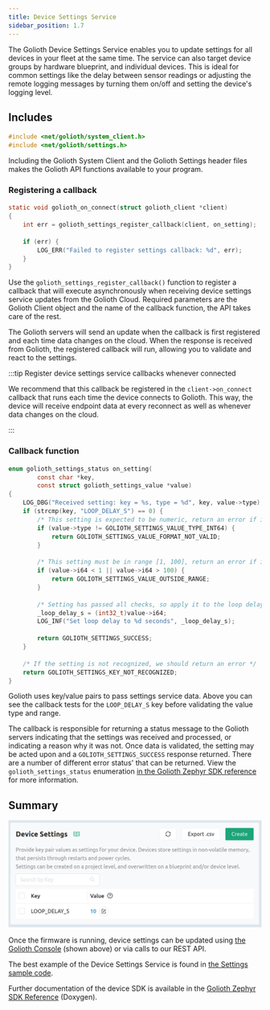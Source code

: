 ```yaml
---
title: Device Settings Service
sidebar_position: 1.7
---
```


The Golioth Device Settings Service enables you to update settings for all
devices in your fleet at the same time. The service can also target device
groups by hardware blueprint, and individual devices. This is ideal for common
settings like the delay between sensor readings or adjusting the remote logging
messages by turning them on/off and setting the device's logging level.

## Includes

```c
#include <net/golioth/system_client.h>
#include <net/golioth/settings.h>
```

Including the Golioth System Client and the Golioth Settings header files makes
the Golioth API functions available to your program.

### Registering a callback

```c
static void golioth_on_connect(struct golioth_client *client)
{
	int err = golioth_settings_register_callback(client, on_setting);

	if (err) {
		LOG_ERR("Failed to register settings callback: %d", err);
	}
}
```

Use the `golioth_settings_register_callback()` function to register a callback
that will execute asynchronously when receiving device settings service updates
from the Golioth Cloud. Required parameters are the Golioth Client object and the
name of the callback function, the API takes care of the rest.

The Golioth servers will send an update when the callback is first registered
and each time data changes on the cloud. When the response is received from
Golioth, the registered callback will run, allowing you to validate and react to
the settings.

:::tip Register device settings service callbacks whenever connected

We recommend that this callback be registered in the `client->on_connect`
callback that runs each time the device connects to Golioth. This way, the
device will receive endpoint data at every reconnect as well as whenever data
changes on the cloud.

:::

### Callback function

```c
enum golioth_settings_status on_setting(
		const char *key,
		const struct golioth_settings_value *value)
{
	LOG_DBG("Received setting: key = %s, type = %d", key, value->type);
	if (strcmp(key, "LOOP_DELAY_S") == 0) {
		/* This setting is expected to be numeric, return an error if it's not */
		if (value->type != GOLIOTH_SETTINGS_VALUE_TYPE_INT64) {
			return GOLIOTH_SETTINGS_VALUE_FORMAT_NOT_VALID;
		}

		/* This setting must be in range [1, 100], return an error if it's not */
		if (value->i64 < 1 || value->i64 > 100) {
			return GOLIOTH_SETTINGS_VALUE_OUTSIDE_RANGE;
		}

		/* Setting has passed all checks, so apply it to the loop delay */
		_loop_delay_s = (int32_t)value->i64;
		LOG_INF("Set loop delay to %d seconds", _loop_delay_s);

		return GOLIOTH_SETTINGS_SUCCESS;
	}

	/* If the setting is not recognized, we should return an error */
	return GOLIOTH_SETTINGS_KEY_NOT_RECOGNIZED;
}
```

Golioth uses key/value pairs to pass settings service data. Above you can see
the callback tests for the `LOOP_DELAY_S` key before validating the value type
and range.

The callback is responsible for returning a status message to the Golioth
servers indicating that the settings was received and processed, or indicating a
reason why it was not. Once data is validated, the setting may be acted upon and
a `GOLIOTH_SETTINGS_SUCCESS` response returned. There are a number of different
error status' that can be returned. View the `golioth_settings_status`
enumeration [in the Golioth Zephyr SDK
reference](https://zephyr-sdk-docs.golioth.io/group__golioth__settings.html) for
more information.

## Summary

![Use the Golioth Console to change device settings remotely](../assets/golioth-device-settings-menu.jpg)

Once the firmware is running, device settings can be updated using [the Golioth
Console](https://console.golioth.io) (shown above) or via calls to our REST API.

The best example of the Device Settings Service is found in [the Settings sample
code](https://github.com/golioth/golioth-zephyr-sdk/tree/main/samples/settings).

Further documentation of the device SDK is available in the [Golioth Zephyr SDK
Reference](https://zephyr-sdk-docs.golioth.io/) (Doxygen).
